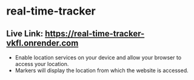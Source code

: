 ﻿# real-time-tracker
 ## Live Link: https://real-time-tracker-vkfl.onrender.com
- Enable location services on your device and allow your browser to access your location.  
- Markers will display the location from which the website is accessed.  
